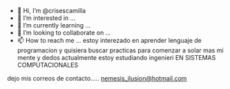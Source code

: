 - 👋 Hi, I’m @crisescamilla
- 👀 I’m interested in ...
- 🌱 I’m currently learning ...
- 💞️ I’m looking to collaborate on ...
- 📫 How to reach me ...
 estoy interezado en aprender lenguaje de programacion y quisiera buscar practicas para comenzar a solar mas mi mente y dedos
 actualmente estoy estudiando ingenieri  EN SISTEMAS COMPUTACIONALES 
 
 
 dejo mis correos de contacto..... nemesis_ilusion@hotmail.com
<!---
crisescamilla/crisescamilla is a ✨ special ✨ repository because its `README.md` (this file) appears on your GitHub profile.
You can click the Preview link to take a look at your changes.
--->
